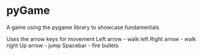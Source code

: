 # pyGame
A game using the pygame library to showcase fundamentals

Uses the arrow keys for movement
Left arrow - walk left
Right arrow - walk right
Up arrow - jump
Spacebar - fire bullets  
